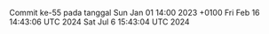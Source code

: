 Commit ke-55 pada tanggal Sun Jan 01 14:00 2023 +0100
Fri Feb 16 14:43:06 UTC 2024
Sat Jul  6 15:43:04 UTC 2024

